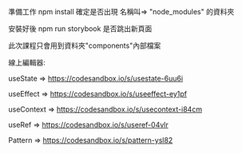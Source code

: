 準備工作
npm install
確定是否出現 名稱叫=> "node_modules" 的資料夾

安裝好後
npm run storybook
是否跳出新頁面

此次課程只會用到資料夾"components"內部檔案

線上編輯器:

useState => https://codesandbox.io/s/usestate-6uu6i

useEffect => https://codesandbox.io/s/useeffect-ey1pf

useContext => https://codesandbox.io/s/usecontext-i84cm

useRef => https://codesandbox.io/s/useref-04vlr

Pattern => https://codesandbox.io/s/pattern-ysl82
